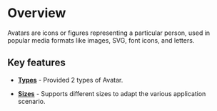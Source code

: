 # Overview

Avatars are icons or figures representing a particular person, used in popular media formats like images, SVG, font icons, and letters.

## Key features

* **[Types](./types#avatar-types)** - Provided 2 types of Avatar.

* **[Sizes](./types#avatar-size)** - Supports different sizes to adapt the various application scenario.